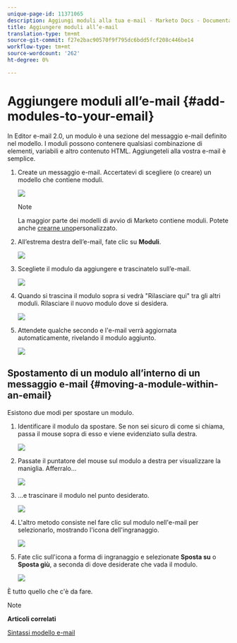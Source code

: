 ```yaml
---
unique-page-id: 11371065
description: Aggiungi moduli alla tua e-mail - Marketo Docs - Documentazione prodotto
title: Aggiungere moduli all’e-mail
translation-type: tm+mt
source-git-commit: f27e2bac90570f9f795dc6bdd5fcf208c446be14
workflow-type: tm+mt
source-wordcount: '262'
ht-degree: 0%

---
```



# Aggiungere moduli all’e-mail {#add-modules-to-your-email}

In Editor e-mail 2.0, un modulo è una sezione del messaggio e-mail definito nel modello. I moduli possono contenere qualsiasi combinazione di elementi, variabili e altro contenuto HTML. Aggiungeteli alla vostra e-mail è semplice.

1. Create un messaggio e-mail. Accertatevi di scegliere (o creare) un modello che contiene moduli.

   ![](assets/one-1.png)

   >[!NOTE]
   >
   >La maggior parte dei modelli di avvio di Marketo contiene moduli. Potete anche [crearne uno](http://docs.marketo.com/display/DOCS/Email+Template+Syntax#EmailTemplateSyntax-Modules)personalizzato.

1. All’estrema destra dell’e-mail, fate clic su **Moduli**.

   ![](assets/two-3.png)

1. Scegliete il modulo da aggiungere e trascinatelo sull’e-mail.

   ![](assets/three-3.png)

1. Quando si trascina il modulo sopra si vedrà &quot;Rilasciare qui&quot; tra gli altri moduli. Rilasciare il nuovo modulo dove si desidera.

   ![](assets/four-2.png)

1. Attendete qualche secondo e l&#39;e-mail verrà aggiornata automaticamente, rivelando il modulo aggiunto.

   ![](assets/five-3.png)

## Spostamento di un modulo all’interno di un messaggio e-mail {#moving-a-module-within-an-email}

Esistono due modi per spostare un modulo.

1. Identificare il modulo da spostare. Se non sei sicuro di come si chiama, passa il mouse sopra di esso e viene evidenziato sulla destra.

   ![](assets/six-2.png)

1. Passate il puntatore del mouse sul modulo a destra per visualizzare la maniglia. Afferralo...

   ![](assets/seven-2.png)

1. ...e trascinare il modulo nel punto desiderato.

   ![](assets/eight-2.png)

1. L&#39;altro metodo consiste nel fare clic sul modulo nell&#39;e-mail per selezionarlo, mostrando l&#39;icona dell&#39;ingranaggio.

   ![](assets/nine-2.png)

1. Fate clic sull&#39;icona a forma di ingranaggio e selezionate **Sposta su** o **Sposta giù**, a seconda di dove desiderate che vada il modulo.

   ![](assets/ten-2.png)

È tutto quello che c&#39;è da fare.

>[!NOTE]
>
>**Articoli correlati**
>
>[Sintassi modello e-mail](email-template-syntax.md)


